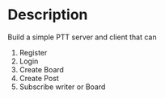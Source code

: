 # Description
Build a simple PTT server and client that can<br>
1. Register<br>
2. Login<br>
3. Create Board<br>
4. Create Post<br>
5. Subscribe writer or Board

